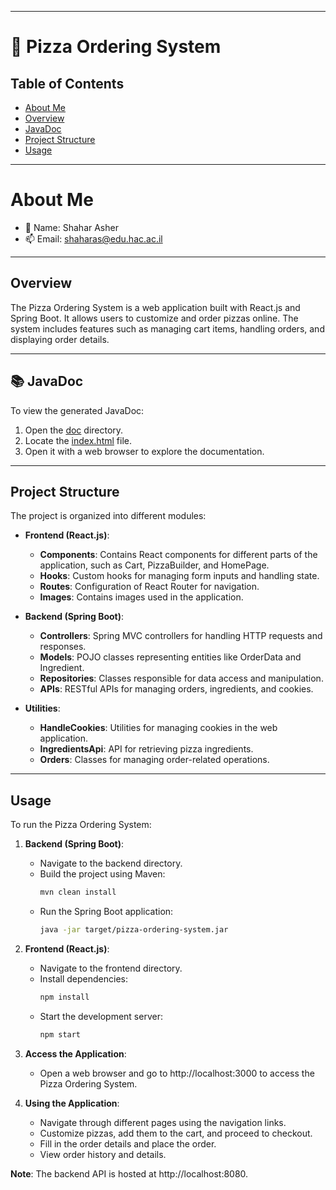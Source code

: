 
---

# 🍕 Pizza Ordering System

## Table of Contents

- [About Me](#about-me)
- [Overview](#overview)
- [JavaDoc](#-javadoc)
- [Project Structure](#project-structure)
- [Usage](#usage)

---

# About Me

- 💁 Name: Shahar Asher
- 📫 Email: [shaharas@edu.hac.ac.il](mailto:shaharas@edu.hac.ac.il)

---

## Overview

The Pizza Ordering System is a web application built with React.js and Spring Boot. It allows users to customize and order pizzas online. The system includes features such as managing cart items, handling orders, and displaying order details.

---

## 📚 JavaDoc
To view the generated JavaDoc:

1. Open the [doc](./doc) directory.
2. Locate the [index.html](./doc/index.html) file.
3. Open it with a web browser to explore the documentation.

---
## Project Structure

The project is organized into different modules:

- **Frontend (React.js)**:
    - **Components**: Contains React components for different parts of the application, such as Cart, PizzaBuilder, and HomePage.
    - **Hooks**: Custom hooks for managing form inputs and handling state.
    - **Routes**: Configuration of React Router for navigation.
    - **Images**: Contains images used in the application.

- **Backend (Spring Boot)**:
    - **Controllers**: Spring MVC controllers for handling HTTP requests and responses.
    - **Models**: POJO classes representing entities like OrderData and Ingredient.
    - **Repositories**: Classes responsible for data access and manipulation.
    - **APIs**: RESTful APIs for managing orders, ingredients, and cookies.

- **Utilities**:
    - **HandleCookies**: Utilities for managing cookies in the web application.
    - **IngredientsApi**: API for retrieving pizza ingredients.
    - **Orders**: Classes for managing order-related operations.

---

## Usage

To run the Pizza Ordering System:

1. **Backend (Spring Boot)**:
    - Navigate to the backend directory.
    - Build the project using Maven:
      ```bash
      mvn clean install
      ```
    - Run the Spring Boot application:
      ```bash
      java -jar target/pizza-ordering-system.jar
      ```

2. **Frontend (React.js)**:
    - Navigate to the frontend directory.
    - Install dependencies:
      ```bash
      npm install
      ```
    - Start the development server:
      ```bash
      npm start
      ```

3. **Access the Application**:
    - Open a web browser and go to http://localhost:3000 to access the Pizza Ordering System.

4. **Using the Application**:
    - Navigate through different pages using the navigation links.
    - Customize pizzas, add them to the cart, and proceed to checkout.
    - Fill in the order details and place the order.
    - View order history and details.

**Note**: The backend API is hosted at http://localhost:8080.
